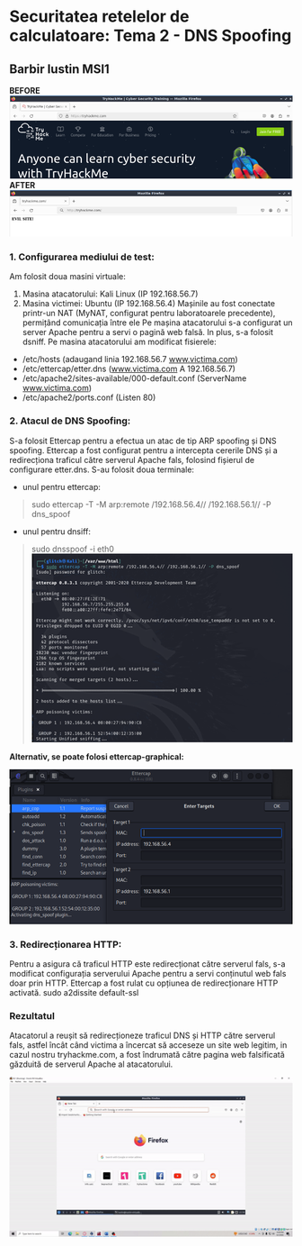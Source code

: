 # Securitatea retelelor de calculatoare: Tema 2 - DNS Spoofing
## Barbir Iustin MSI1
**BEFORE**
![](https://github.com/IustinBarbir/DNS-Spoofing/blob/main/before.jpg)
**AFTER** 
![](https://github.com/IustinBarbir/DNS-Spoofing/blob/main/after.jpg)

### 1.	Configurarea mediului de test:
Am folosit doua masini virtuale:
1.	Masina atacatorului: Kali Linux (IP 192.168.56.7)
2.	Masina victimei: Ubuntu (IP 192.168.56.4)
Mașinile au fost conectate printr-un NAT (MyNAT, configurat pentru laboratoarele precedente), permițând comunicația între ele
Pe mașina atacatorului s-a configurat un server Apache pentru a servi o pagină web falsă. In plus, s-a folosit dsniff. 
Pe masina atacatorului am modificat fisierele:
-	/etc/hosts (adaugand linia 192.168.56.7 www.victima.com) 
-	/etc/ettercap/etter.dns (www.victima.com A 192.168.56.7)
-	/etc/apache2/sites-available/000-default.conf (ServerName www.victima.com)
-	/etc/apache2/ports.conf (Listen 80)

### 2.	Atacul de DNS Spoofing:
S-a folosit Ettercap pentru a efectua un atac de tip ARP spoofing și DNS spoofing. 
Ettercap a fost configurat pentru a intercepta cererile DNS și a redirecționa traficul către serverul Apache fals, folosind fișierul de configurare etter.dns.
S-au folosit doua terminale:
-	unul pentru ettercap: 
> sudo ettercap -T -M arp:remote /192.168.56.4// /192.168.56.1// -P dns_spoof
-	unul pentru dnsiff:
> sudo dnsspoof -i eth0
![](https://github.com/IustinBarbir/DNS-Spoofing/blob/main/etter_cmd.jpg)

**Alternativ, se poate folosi ettercap-graphical:**

![](https://github.com/IustinBarbir/DNS-Spoofing/blob/main/etter_graphical.jpg)

### 3.	Redirecționarea HTTP:
Pentru a asigura că traficul HTTP este redirecționat către serverul fals, s-a modificat configurația serverului Apache pentru a servi conținutul web fals doar prin HTTP.
Ettercap a fost rulat cu opțiunea de redirecționare HTTP activată.
sudo a2dissite default-ssl

### Rezultatul
Atacatorul a reușit să redirecționeze traficul DNS și HTTP către serverul fals, astfel încât când victima a încercat să acceseze un site web legitim, in cazul nostru tryhackme.com, a fost îndrumată către pagina web falsificată găzduită de serverul Apache al atacatorului.

![](https://github.com/IustinBarbir/DNS-Spoofing/blob/main/Spoof.gif)
